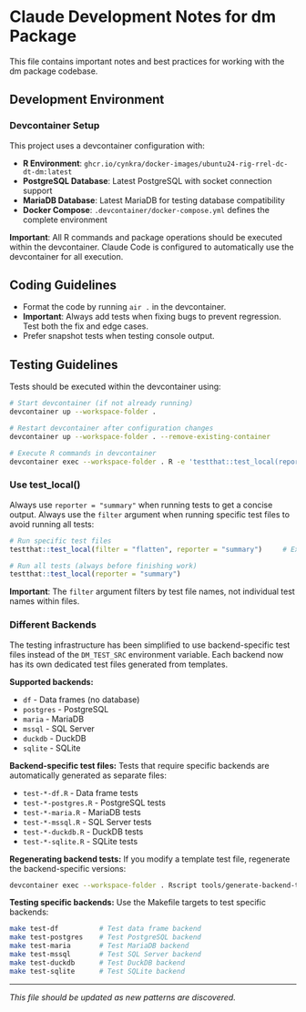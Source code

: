 # Claude Development Notes for dm Package

This file contains important notes and best practices for working with the dm package codebase.

## Development Environment

### Devcontainer Setup

This project uses a devcontainer configuration with:

- **R Environment**: `ghcr.io/cynkra/docker-images/ubuntu24-rig-rrel-dc-dt-dm:latest`
- **PostgreSQL Database**: Latest PostgreSQL with socket connection support
- **MariaDB Database**: Latest MariaDB for testing database compatibility
- **Docker Compose**: `.devcontainer/docker-compose.yml` defines the complete environment

**Important**: All R commands and package operations should be executed within the devcontainer. Claude Code is configured to automatically use the devcontainer for all execution.

## Coding Guidelines

- Format the code by running `air .` in the devcontainer.
- **Important**: Always add tests when fixing bugs to prevent regression. Test both the fix and edge cases.
- Prefer snapshot tests when testing console output.

## Testing Guidelines

Tests should be executed within the devcontainer using:

```bash
# Start devcontainer (if not already running)
devcontainer up --workspace-folder .

# Restart devcontainer after configuration changes
devcontainer up --workspace-folder . --remove-existing-container

# Execute R commands in devcontainer
devcontainer exec --workspace-folder . R -e 'testthat::test_local(reporter = "summary")'
```

### Use test_local()

Always use `reporter = "summary"` when running tests to get a concise output.
Always use the `filter` argument when running specific test files to avoid running all tests:

```r
# Run specific test files
testthat::test_local(filter = "flatten", reporter = "summary")     # Example: Runs test-flatten.R

# Run all tests (always before finishing work)
testthat::test_local(reporter = "summary")
```

**Important**: The `filter` argument filters by test file names, not individual test names within files.

### Different Backends

The testing infrastructure has been simplified to use backend-specific test files instead of the `DM_TEST_SRC` environment variable. Each backend now has its own dedicated test files generated from templates.

**Supported backends:**
- `df` - Data frames (no database)
- `postgres` - PostgreSQL  
- `maria` - MariaDB
- `mssql` - SQL Server
- `duckdb` - DuckDB
- `sqlite` - SQLite

**Backend-specific test files:**
Tests that require specific backends are automatically generated as separate files:
- `test-*-df.R` - Data frame tests
- `test-*-postgres.R` - PostgreSQL tests
- `test-*-maria.R` - MariaDB tests
- `test-*-mssql.R` - SQL Server tests
- `test-*-duckdb.R` - DuckDB tests  
- `test-*-sqlite.R` - SQLite tests

**Regenerating backend tests:**
If you modify a template test file, regenerate the backend-specific versions:
```bash
devcontainer exec --workspace-folder . Rscript tools/generate-backend-tests.R
```

**Testing specific backends:**
Use the Makefile targets to test specific backends:
```bash
make test-df          # Test data frame backend
make test-postgres    # Test PostgreSQL backend
make test-maria       # Test MariaDB backend
make test-mssql       # Test SQL Server backend
make test-duckdb      # Test DuckDB backend
make test-sqlite      # Test SQLite backend
```

---

*This file should be updated as new patterns are discovered.*
